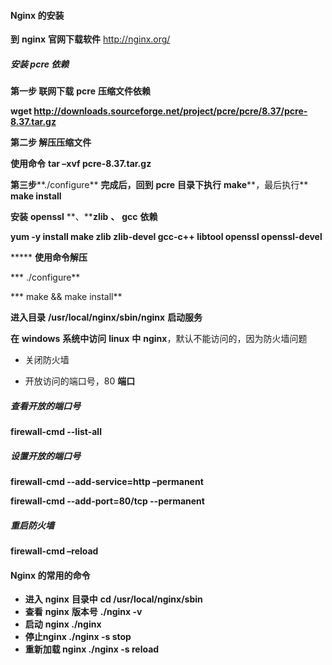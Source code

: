 #### **Nginx** **的安装**

**到** **nginx** **官网下载软件**  http://nginx.org/



##### **安装** **pcre** **依赖**

**第一步 联网下载** **pcre** **压缩文件依赖**

**wget http://downloads.sourceforge.net/project/pcre/pcre/8.37/pcre-8.37.tar.gz**

**第二步 解压压缩文件**

**使用命令** **tar –xvf pcre-8.37.tar.gz**

**第三步****./configure** **完成后，回到** **pcre** **目录下执行** **make****，最后执行** **make install**



**安装** **openssl** **、****zlib** **、** **gcc** **依赖**

**yum -y install make zlib zlib-devel gcc-c++ libtool openssl openssl-devel**



***** **使用命令解压**

*** ./configure**

*** make && make install**

**进入目录** **/usr/local/nginx/sbin/nginx** **启动服务**



**在** **windows** **系统中访问** **linux** **中** **nginx**，默认不能访问的，因为防火墙问题

- 关闭防火墙

- 开放访问的端口号，80 **端口**



##### 查看开放的端口号

**firewall-cmd --list-all**



##### 设置开放的端口号

**firewall-cmd --add-service=http –permanent**

**firewall-cmd --add-port=80/tcp --permanent**



##### 重启防火墙

**firewall-cmd –reload**





#### **Nginx** **的常用的命令**

- **进入** **nginx** **目录中**  **cd /usr/local/nginx/sbin**
- **查看** **nginx** **版本号** **./nginx -v**
- **启动** **nginx ./nginx**
- **停止nginx  ./nginx -s stop**
- **重新加载 nginx  ./nginx -s reload**